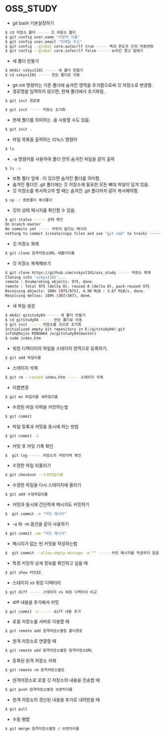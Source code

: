 # OSS_STUDY
- git bash 기본설정하기
```bash
$ cd 저장소 폴더 ----- 깃 저장소 폴더
$ git config user.name "사용자 이름"
$ git config user.email "이메일 주소"
$ git config --global core.autocrlf true ----- 맥과 윈도우 간의 자동변화
$ git config --global core.safecrlf false ----- 뉴라인 경고 없애기
```
- 새 폴더 만들기
```bash
$ mkdir vskyv1101 ----- 새 폴더 만들기
$ cd vskyv1101 ----- 만든 폴더로 이동
```
- git init 명령어는 기존 폴더에 숨겨진 영역을 추가함으로써 깃 저장소로 변경함.
- 경로명을 입력하지 않으면, 현재 폴더에서 초기화됨.

```bash
$ git init 경로명
```
```bash
$ git init ----- 저장소 초기화
```
- 현재 폴더를 의미하는 .을 사용할 수도 있음.
```bash
$ git init .
```
- 파일 목록을 출력하는 리눅스 명령어
```bash
$ ls
```
- -a 명령어를 사용하여 폴더 안의 숨겨진 파일을 같이 출력
```bash
$ ls -a
```
- 보통 폴더 앞에 . 이 있으면 숨겨진 폴더를 의미함.
- 숨겨진 폴더인 .git 폴더에는 깃 저장소에 필요한 모든 뼈대 파일이 담겨 있음.
- 깃 저장소를 복사하고자 할 때는 숨겨진 .git 폴더까지 같이 복사해야함.
```bash
$ cp -r 원본폴더 복사폴더
```
- 깃의 상태 메시지를 확인할 수 있음.
```bash
$ git status ----- 상태 확인
On branch master
No commits yet ----- 커밋이 없다는 메시지
nothing to commit (create/copy files and use "git add" to track) ----- 변경된 내용이 없다는 메시지
```
- 깃 저장소 복제
```bash
$ git clone 원격저장소URL 새폴더이름
```
- 깃 저장소 복제해보기
```bash
$ git clone https://github.com/vskyv1101/oss_study ----- 저장소 복제
Cloning into 'vskyv1101'...
remote : Enumerating objects: 975, done.
remote : Total 975 (delta 0), reused 0 (delta 0), pack-reused 975
Receiving objects: 100% (975/975), 4.98 MiB : 3.67 MiB/s, done.
Resolving deltas: 100% (307/307), done.
```
- 새 파일 생성
```bash
$ mkdir gitstudy04 ----- 새 폴더 만들기
$ cd gitstudy04 ----- 만든 폴더로 이동
$ git init ----- 저장소를 깃으로 초기화
Initialized empty Git repository in E:/gitstudy04/.git
infoh@hojin MINGW64 /e/gitstudy04(master)
$ code index.htm
```
- 워킹 디렉터리의 파일을 스테이지 영역으로 등록하기.
```bash
$ git add 파일이름
```
- 스테이지 삭제
```bash
$ git rm --cached index.htm ----- 스테이지 삭제
```
- 이름변경
```bash
$ git mv 파일이름 새파일이름
```
- 수정된 파일 이력을 커밋하는법
```bash
$ git commit
```
- 파일 등록과 커밋을 동시에 하는 방법
```bash
$ git commit -a
```
- 커밋 후 커밋 기록 확인
```bash
$  git log ----- 저장소의 커밋이력 확인
```
- 수정한 파일 되돌리기
```bash
$ git checkout --수정파일이름
```
- 수정한 파일을 다시 스테이지에 올리기
```bash
$ git add 수정파일이름
```
- 커밋과 동시에 간단하게 메시지도 커밋하기
```bash
$  git commit -m "커밋 메시지"
```
- -a 와 -m 옵션을 같이 사용하기
```bash
$ git commit -am "커밋 메시지"
```
- 메시지가 없는 빈 커밋을 작성하는법
```bash
$  git commit --allow-empty-message -m "" ----- 커밋 메시지를 작성하지 않음
```
- 특정 커밋의 상세 정보를 확인하고 싶을 때
```bash
$ git show 커밋ID
```
- 스테이지 vs 워킹 디렉터리
```bash
$ git diff ----- 스테이지 vs 워킹 디렉터리 비교
```
- diff 내용을 추가해서 커밋
```bash
$ git commit -v ----- diff 내용 추가
```
- 로컬 저장소를 서버로 이용할 때
```bash
$ git remote add 원격저장소별칭 폴더경로
```
- 원격 저장소로 연결할 때
```bash
$ git remote add 원격저장소별칭 원격저장소URL
```
- 등록된 원격 저장소 삭제
```bash
$ git remote rm 원격저장소별칭
```
- 원격저장소로 로컬 깃 저장소의 내용을 전송할 때
```bash
$ git push 원격저장소별칭 브랜치이름
```
- 원격 저장소의 갱신된 내용을 추가로 내려받을 때
``` bash
$ git pull
```
- 수동 병합
```bash
$ git merge 원격저장소별칭 / 브랜치이름
```
